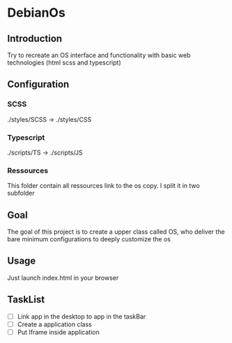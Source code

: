# DebianOs
## Introduction 
Try to recreate an OS interface and functionality with basic web technologies (html scss and typescript)

## Configuration
### SCSS 
./styles/SCSS -> ./styles/CSS

### Typescript
./scripts/TS -> ./scripts/JS

### Ressources
This folder contain all ressources link to the os copy. I split it in two subfolder

## Goal
The goal of this project is to create a upper class called OS, who deliver the bare minimum configurations to deeply customize the os

## Usage
Just launch index.html in your browser

## TaskList
- [ ] Link app in the desktop to app in the taskBar
- [ ] Create a application class
- [ ] Put Iframe inside application